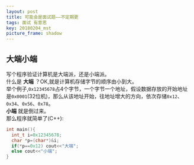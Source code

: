 ```yaml
---
layout: post
title: 可能会是面试题——不定期更
tags: 面试 有意思
key: 20180204_mst
picture_frame: shadow
---
```

## 大端小端
写个程序验证计算机是大端派，还是小端派。   
什么是 **大端** ？OK,就是计算机存储字节的顺序由小到大。  
举个例子,`0x12345678`占4个字节，一个字节一个地址，假设数据存放的开始地址是`0x0001`(32位机)，那么从该地址开始，往地址增大的方向，依次存储`0x12`、`0x34`、`0x56`、`0x78`。  
**小端** 就是倒过来。  
那么程序就简单了(C++):  

~~~cpp
int main(){
  int_t i=0x12345678;
  char *p=(char*)&i;
  if(*p==0x12) cout<<"大端";
  else cout<<"小端";
}
~~~
